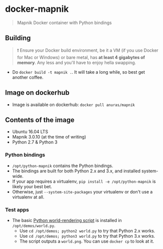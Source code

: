 # docker-mapnik

> Mapnik Docker container with Python bindings

## Building

> :exclamation:
> Ensure your Docker build environment, be it a VM (if you use Docker for Mac or Windows) or bare metal,
> has **at least 4 gigabytes of memory**. Any less and you'll have to enjoy hella swapping.

* Do `docker build -t mapnik .`. It will take a long while, so best get another coffee.

## Image on dockerhub

* Image is available on dockerhub: `docker pull anuras/mapnik`

## Contents of the image

* Ubuntu 16.04 LTS
* Mapnik 3.0.10 (at the time of writing)
* Python 2.7 & Python 3

### Python bindings

* `/opt/python-mapnik` contains the Python bindings.
* The bindings are built for both Python 2.x and 3.x, and installed system-wide.
* If your app requires a virtualenv, `pip install -e /opt/python-mapnik` is likely your best bet.
* Otherwise, just `--system-site-packages` your virtualenv or don't use a virtualenv at all.

### Test apps

* The basic [Python world-rendering script][gspy] is installed in `/opt/demos/world.py`.
  * Use `cd /opt/demos; python2 world.py` to try that Python 2.x works.
  * Use `cd /opt/demos; python3 world.py` to try that Python 3.x works.
  * The script outputs a `world.png`. You can use `docker cp` to look at it.

[gspy]: https://github.com/mapnik/mapnik/wiki/GettingStartedInPython
[rmjs]: https://github.com/mapnik/node-mapnik#usage